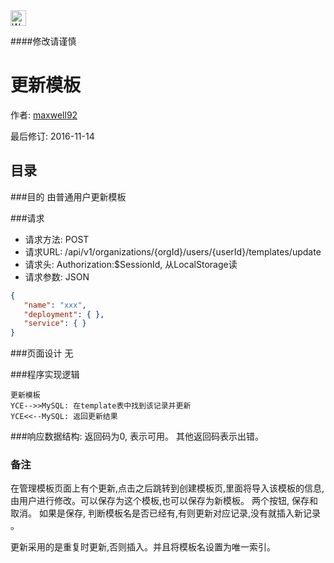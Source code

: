 <img src="http://kubernetes.io/kubernetes/img/warning.png" alt="WARNING" width="25" height="25"> 

####修改请谨慎

更新模板
==============

作者: [maxwell92](https://github.com/maxwell92)

最后修订: 2016-11-14

目录
--------------
###目的
由普通用户更新模板

###请求

* 请求方法: POST 
* 请求URL: /api/v1/organizations/{orgId}/users/{userId}/templates/update
* 请求头: Authorization:$SessionId, 从LocalStorage读  
* 请求参数: 
JSON
```json
{
   "name": "xxx",
   "deployment": { },
   "service": { }
}
```


###页面设计 
无


###程序实现逻辑
```Title: 
更新模板 
YCE-->>MySQL: 在template表中找到该记录并更新
YCE<<--MySQL: 返回更新结果 
```

###响应数据结构: 
返回码为0, 表示可用。
其他返回码表示出错。

### 备注
在管理模板页面上有个更新,点击之后跳转到创建模板页,里面将导入该模板的信息,由用户进行修改。可以保存为这个模板,也可以保存为新模板。 两个按钮, 保存和取消。
如果是保存, 判断模板名是否已经有,有则更新对应记录,没有就插入新记录 。

更新采用的是重复时更新,否则插入。并且将模板名设置为唯一索引。
